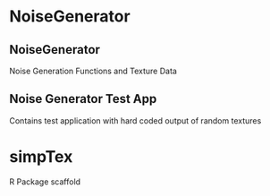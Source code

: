 # NoiseGenerator

## NoiseGenerator
Noise Generation Functions and Texture Data

## Noise Generator Test App
Contains test application with hard coded output of random textures

# simpTex
R Package scaffold
